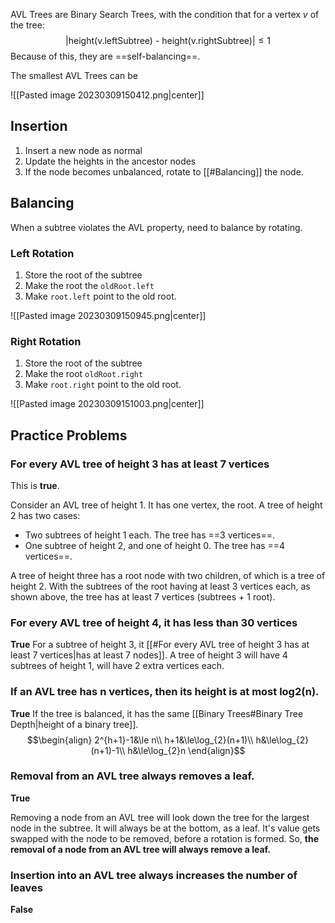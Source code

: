 AVL Trees are Binary Search Trees, with the condition that for a vertex $v$ of the tree:
$$
|\text{height(v.leftSubtree) - height(v.rightSubtree)}| \le 1
$$
Because of this, they are ==self-balancing==.

The smallest AVL Trees can be

![[Pasted image 20230309150412.png|center]]

## Insertion
1. Insert a new node as normal
2. Update the heights in the ancestor nodes
3. If the node becomes unbalanced, rotate to [[#Balancing]] the node.

## Balancing
When a subtree violates the AVL property, need to balance by rotating.

### Left Rotation
1. Store the root of the subtree
2. Make the root the `oldRoot.left`
3. Make `root.left` point to the old root.

![[Pasted image 20230309150945.png|center]]

### Right Rotation
1. Store the root of the subtree
2. Make the root `oldRoot.right`
3. Make `root.right` point to the old root.

![[Pasted image 20230309151003.png|center]]



## Practice Problems
### For every AVL tree of height 3 has at least 7 vertices
This is **true**.

Consider an AVL tree of height 1. It has one vertex, the root.
A tree of height 2 has two cases:
- Two subtrees of height 1 each. The tree has ==3 vertices==.
- One subtree of height 2, and one of height 0. The tree has ==4 vertices==.

A tree of height three has a root node with two children, of which is a tree of height 2. With the subtrees of the root having at least 3 vertices each, as shown above, the tree has at least 7 vertices (subtrees + 1 root).

### For every AVL tree of height 4, it has less than 30 vertices
**True**
For a subtree of height 3, it [[#For every AVL tree of height 3 has at least 7 vertices|has at least 7 nodes]]. A tree of height 3 will have 4 subtrees of height 1, will have 2 extra vertices each.

### If an AVL tree has n vertices, then its height is at most log2(n).
**True**
If the tree is balanced, it has the same [[Binary Trees#Binary Tree Depth|height of a binary tree]].
$$\begin{align}
2^{h+1}-1&\le n\\
h+1&\le\log_{2}(n+1)\\
h&\le\log_{2}(n+1)-1\\
h&\le\log_{2}n
\end{align}$$

### Removal from an AVL tree always removes a leaf.
**True**

Removing a node from an AVL tree will look down the tree for the largest node in the subtree. It will always be at the bottom, as a leaf. It's value gets swapped with the node to be removed, before a rotation is formed. So, **the removal of a node from an AVL tree will always remove a leaf.**

### Insertion into an AVL tree always increases the number of leaves
**False**
